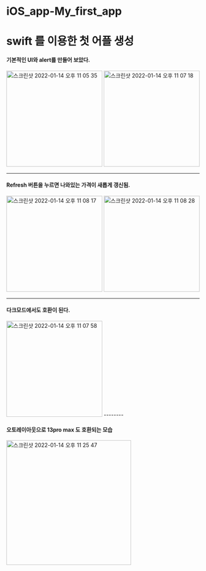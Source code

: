 # iOS_app-My_first_app

# swift 를 이용한 첫 어플 생성

#### 기본적인 UI와 alert를 만들어 보았다.

<img width="250" alt="스크린샷 2022-01-14 오후 11 05 35" src="https://user-images.githubusercontent.com/89234129/149528149-b978b0a0-db30-4783-8584-35f8514bf6d7.png">
<img width="250" alt="스크린샷 2022-01-14 오후 11 07 18" src="https://user-images.githubusercontent.com/89234129/149528675-cfdd6926-d07c-48bb-abb5-e6d9bd00ce2f.png">

---------

#### Refresh 버튼을 누르면 나와있는 가격이 새롭게 갱신됨.
<img width="250" alt="스크린샷 2022-01-14 오후 11 08 17" src="https://user-images.githubusercontent.com/89234129/149528910-0958a662-b18d-4f4b-9cd3-4a7323eb6107.png">
<img width="250" alt="스크린샷 2022-01-14 오후 11 08 28" src="https://user-images.githubusercontent.com/89234129/149528643-044527bf-215c-4032-a805-1f84484e37ad.png">


--------

#### 다크모드에서도 호환이 된다.
<img width="250" alt="스크린샷 2022-01-14 오후 11 07 58" src="https://user-images.githubusercontent.com/89234129/149528671-f502ea48-3d2d-4841-990f-d3aeb3591627.png">
--------
 
#### 오토레이아웃으로 13pro max 도 호환되는 모습
<img width="325" alt="스크린샷 2022-01-14 오후 11 25 47" src="https://user-images.githubusercontent.com/89234129/149531188-27b9f3c5-2413-408e-b565-13678194a29f.png">
